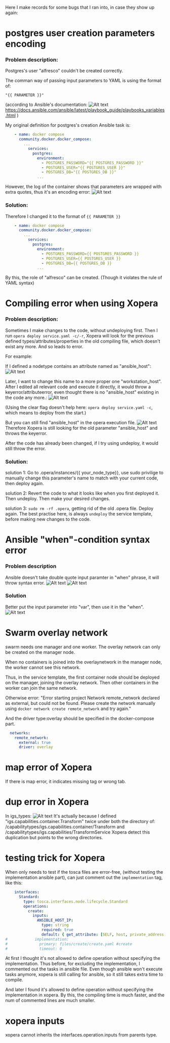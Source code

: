 Here I make records for some bugs that I ran into, in case they show up again:

# postgres user creation parameters encoding 
### Problem description: 
Postgres's user "alfresco" couldn't be created correctly.

The comman way of passing input parameters to YAML is using the format of:
```
"{{ PARAMETER }}"
```
(according to Ansible's documentation:
![Alt text](image-2.png)
https://docs.ansible.com/ansible/latest/playbook_guide/playbooks_variables.html
)

My original definition for postgres's creation Ansible task is:
```yaml
    - name: docker compose
      community.docker.docker_compose:
        ...
          services:
            postgres:
              environment:
                - POSTGRES_PASSWORD="{{ POSTGRES_PASSWORD }}"
                - POSTGRES_USER="{{ POSTGRES_USER }}"
                - POSTGRES_DB="{{ POSTGRES_DB }}"
              ...
```
However, the log of the container shows that parameters are wrapped with extra quotes, thus it's an encoding error:
![Alt text](image-1.png)

### Solution:
Therefore I changed it to the format of ```{{ PARAMETER }}```
```yaml
    - name: docker compose
      community.docker.docker_compose:
        ...
          services:
            postgres:
              environment:
                - POSTGRES_PASSWORD={{ POSTGRES_PASSWORD }}
                - POSTGRES_USER={{ POSTGRES_USER }}
                - POSTGRES_DB={{ POSTGRES_DB }}
              ...
```
By this, the role of "alfresco" can be created. (Though it violates the rule of YAML syntax)

# Compiling error when using Xopera

### Problem description:
Sometimes I make changes to the code, without undeploying first. Then I run ```opera deploy service.yaml -c/-r```, Xopera will look for the previous defined types/attributes/properties in the old compiling file, which doesn't exist any more. And so leads to error.

For example:

If I defined a nodetype contains an attribute named as "ansible_host":
![Alt text](image-3.png)

Later, I want to change this name to a more proper one "workstation_host". After I edited all relevant code and execute it directly, it would throw a keyerror/attributeerror, even thought there is no "ansible_host" existing in the code any more.:
![Alt text](image-4.png)

(Using the clear flag doesn't help here: ```opera deploy service.yaml -c```, which means to deploy from the start.)

But you can still find "ansible_host" in the opera execution file.
![Alt text](image-5.png)
Therefore Xopera is still looking for the old parameter "ansible_host" and throws the keyerror.

After the code has already been changed, if I try using undeploy, it would still throw the error.
### Solution:


solution 1: Go to .opera/instances/{{ your_node_type}},
use sudo privilige to manually change this parameter's name to match with your current code, then deploy again.

solution 2: Revert the code to what it looks like when you first deployed it. Then undeploy. Then make your desired changes.

solution 3: ```sudo rm -rf .opera```, getting rid of the old .opera file. Deploy again.
The best practise here, is always ```undeploy``` the service template, before making new changes to the code.

# Ansible "when"-condition syntax error
### Problem description
Ansible doesn't take double quote input paramter in "when" phrase, it will throw syntax error.
![Alt text](image-6.png)
![Alt text](image-8.png)
### Solution
Better put the input parameter into "var", then use it in the "when".
![Alt text](image-7.png)

# Swarm overlay network
swarm needs one manager and one worker. 
The overlay network can only be created on the manager node.

When no containers is joined into the overlaynetwork in the manager node, the worker cannot see this network.

Thus, in the service template, the first container node should be deployed on the manager, joining the overlay network. Then other containers in the worker can join the same network.

Otherwise error: "Error starting project Network remote_network declared as external, but could not be found. Please create the network manually using `docker network create remote_network` and try again." 

And the driver type:overlay should be specified in the docker-compose part.
```yaml
  networks:
    remote_network:
      external: true
      driver: overlay
```
# map error of Xopera
If there is map error, it indicates missing tag or wrong tab.

# dup error in Xopera
In igs_types:
![Alt text](image-11.png)
It's actually because I defined "igs.capabilities.container.Transform" twice under both the directory of:
/capabilitytypes/igs.capabilities.container/Transform
and
/capabilitytypes/igs.capabilities/TransformService
Xopera detect this duplication but points to the wrong directories.

# testing trick for Xopera
When only needs to test if the tosca files are error-free, (without testing the implementation ansible part), can just comment out the `implementation` tag, like this:
```yaml
    interfaces:
      Standard:
        type: tosca.interfaces.node.lifecycle.Standard
        operations:
          create:
            inputs:
              ANSIBLE_HOST_IP:
                type: string
                required: true
                default: { get_attribute: [SELF, host, private_address ] }
#            implementation:
#              primary: files/create/create.yaml #create
#              timeout: 0
```
At first I thought it's not allowed to define operation without specifying the implementation. Thus before, for excluding the implementation, I commented out the tasks in ansible file. Even though ansible won't execute tasks anymore, xopera is still calling for ansible, so it still takes extra time to compile.

And later I found it's allowed to define operation without specifying the implementation in xopera. By this, the compiling time is much faster, and the num of commented lines are much smaller. 

# xopera inputs 
xopera cannot inherits the interfaces.operation.inputs from parents type.
